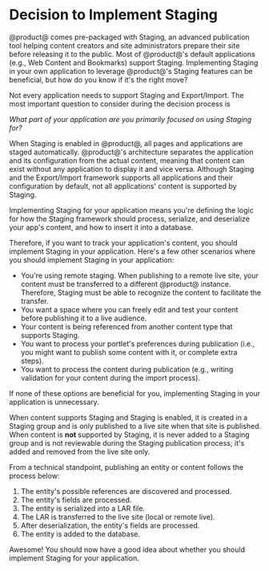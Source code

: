 # Decision to Implement Staging [](id=decision-to-implement-staging)

@product@ comes pre-packaged with Staging, an advanced publication tool helping
content creators and site administrators prepare their site before releasing it
to the public. Most of @product@'s default applications (e.g., Web Content and
Bookmarks) support Staging. Implementing Staging in your own application to
leverage @product@'s Staging features can be beneficial, but how do you know if
it's the right move?

Not every application needs to support Staging and Export/Import. The most
important question to consider during the decision process is

*What part of your application are you primarily focused on using Staging for?*

When Staging is enabled in @product@, all pages and applications are staged
automatically. @product@'s architecture separates the application and its
configuration from the actual content, meaning that content can exist without
any application to display it and vice versa. Although Staging and the
Export/Import framework supports all applications and their configuration by
default, not all applications' content is supported by Staging.

Implementing Staging for your application means you're defining the logic for
how the Staging framework should process, serialize, and deserialize your app's
content, and how to insert it into a database.

Therefore, if you want to track your application's content, you should implement
Staging in your application. Here's a few other scenarios where you should
implement Staging in your application:

- You're using remote staging. When publishing to a remote live site, your
  content must be transferred to a different @product@ instance. Therefore,
  Staging must be able to recognize the content to facilitate the transfer.
- You want a space where you can freely edit and test your content before
  publishing it to a live audience.
- Your content is being referenced from another content type that supports
  Staging.
- You want to process your portlet's preferences during publication (i.e., you
  might want to publish some content with it, or complete extra steps).
- You want to process the content during publication (e.g., writing validation
  for your content during the import process).

If none of these options are beneficial for you, implementing Staging in your
application is unnecessary.

When content supports Staging and Staging is enabled, it is created in a Staging
group and is only published to a live site when that site is published. When
content is **not** supported by Staging, it is never added to a Staging group
and is not reviewable during the Staging publication process; it's added and
removed from the live site only.

From a technical standpoint, publishing an entity or content follows the process
below:

1. The entity's possible references are discovered and processed.
2. The entity's fields are processed.
3. The entity is serialized into a LAR file.
4. The LAR is transferred to the live site (local or remote live).
5. After deserialization, the entity's fields are processed.
6. The entity is added to the database.

Awesome! You should now have a good idea about whether you should implement
Staging for your application.
